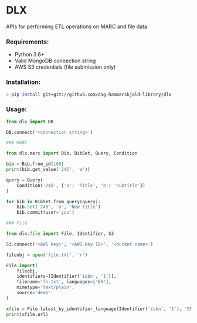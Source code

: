 

# DLX
APIs for performing ETL operations on MARC and file data

### Requirements:
* Python 3.6+
* Valid MongoDB connection string
* AWS S3 credentials (file submission only)

### Installation:
```bash
> pip install git+git://github.com/dag-hammarskjold-library/dlx
```
### Usage:
```python
from dlx import DB

DB.connect('<connection string>')

### MARC

from dlx.marc import Bib, BibSet, Query, Condition

bib = Bib.from_id(100)
print(bib.get_value('245', 'a'))

query = Query(
	Condition('245', {'a': 'Title', 'b': 'subtitle'})
)

for bib in BibSet.from_query(query):
	bib.set('245', 'a', 'New title')
	bib.commit(user='you')

### File

from dlx.file import File, Identifier, S3

S3.connect('<AWS key>', '<AWS key ID>', '<bucket name>')

fileobj = open('file.txt', 'r')

File.import(
	fileobj, 
	identifiers=[Identifier('isbn', '1')], 
	filename='fn.txt', languages=['EN'], 
	mimetype='text/plain', 
	source='demo'
)

xfile = File.latest_by_identifier_language(Identifier('isbn', '1'), 'EN')
print(xfile.url)
```
